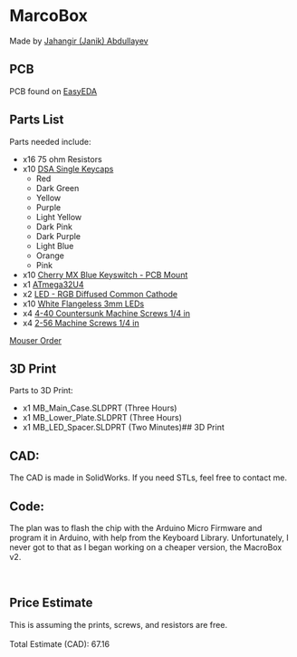 # MarcoBox
Made by [Jahangir (Janik) Abdullayev](https://janikthepanic.github.io/)

## PCB
PCB found on [EasyEDA](https://easyeda.com/jk4abdl/macrobox)

## Parts List
Parts needed include:
* x16 75 ohm Resistors
* x10 [DSA Single Keycaps](https://mechbox.co.uk/collections/single-keycaps/products/dsa-single-keycaps?variant=12594593792042)
	* Red
	* Dark Green
	* Yellow
	* Purple
	* Light Yellow
	* Dark Pink
	* Dark Purple
	* Light Blue
	* Orange
	* Pink
* x10 [Cherry MX Blue Keyswitch - PCB Mount](https://mechanicalkeyboards.com/shop/index.php?l=product_detail&p=1041)
* x1 [ATmega32U4](https://www.microchip.com/wwwproducts/en/ATmega32u4)
* x2 [LED - RGB Diffused Common Cathode](https://www.sparkfun.com/products/9264)
* x10 [White Flangeless 3mm LEDs](https://www.digikey.com/products/en?mpart=VAOL-3MWY4&v=28)
* x4 [4-40 Countersunk Machine Screws 1/4 in](https://www.homedepot.com/p/Everbilt-4-40-x-1-1-4-in-Phillips-Flat-Head-Machine-Screws-6-Pack-28281/202706116)
* x4 [2-56 Machine Screws 1/4 in](https://www.homedepot.com/p/2-56-x-1-4-in-Phillips-Slotted-Combination-Drive-Round-Head-Machine-Screws-Zinc-Plated-in-Steel-100-Pack-9002676/310889508)

[Mouser Order](https://www.mouser.ca/ProjectManager/ProjectDetail.aspx?AccessID=55a6c28294)

## 3D Print
Parts to 3D Print:
* x1 MB_Main_Case.SLDPRT (Three Hours)
* x1 MB_Lower_Plate.SLDPRT (Three Hours)
* x1 MB_LED_Spacer.SLDPRT (Two Minutes)## 3D Print

## CAD:
The CAD is made in SolidWorks. If you need STLs, feel free to contact me.

## Code:
The plan was to flash the chip with the Arduino Micro Firmware and program it in Arduino, with help from the Keyboard Library.
Unfortunately, I never got to that as I began working on a cheaper version, the MacroBox v2.

<br>

## Price Estimate
This is assuming the prints, screws, and resistors are free.
<br>
<br>
Total Estimate (CAD): 67.16

